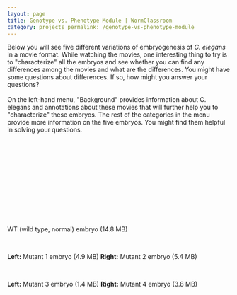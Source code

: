 ```yaml
---
layout: page
title: Genotype vs. Phenotype Module | WormClassroom
category: projects permalink: /genotype-vs-phenotype-module
---
```

Below you will see five different variations of embryogenesis of *C.
elegans* in a movie format. While watching the movies, one interesting
thing to try is to "characterize" all the embryos and see whether you
can find any differences among the movies and what are the differences.
You might have some questions about differences. If so, how might you
answer your questions?\
\
On the left-hand menu, "Background" provides information about C.
elegans and annotations about these movies that will further help you to
"characterize" these embryos. The rest of the categories in the menu
provide more information on the five embryos. You might find them
helpful in solving your questions.

<div style="width: 210px; height: 180px;" data="/files/worm/wt_ori.mov"
type="div/quicktime" height="180" width="210">

</div>

WT (wild type, normal) embryo (14.8 MB)

<div data="/files/worm/zyg1(oj7)_ori.mov" type="div/quicktime"
height="180" width="210">

</div>

 

<div data="/files/worm/zyg1(b1c)_ori.mov" type="div/quicktime"
height="180" width="210">

</div>

**Left:** Mutant 1 embryo (4.9 MB) **Right:** Mutant 2 embryo (5.4 MB)

<div data="/files/worm/it4_ori.mov" type="div/quicktime" height="180"
width="210">

</div>

 

<div data="/files/worm/zyg1(it37a)_ori.mov" type="div/quicktime"
height="180" width="210">

</div>

**Left:** Mutant 3 embryo (1.4 MB) **Right:** Mutant 4 embryo (3.8 MB)
